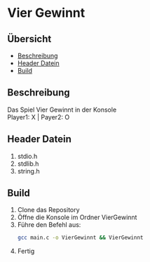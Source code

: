 # Vier Gewinnt

## Übersicht

-   [Beschreibung](#beschreibung)
-   [Header Datein](#header-datein)
-   [Build](#build)

## Beschreibung

Das Spiel Vier Gewinnt in der Konsole<br>
Player1: X | Payer2: O<br>

## Header Datein

1. stdio.h
2. stdlib.h
3. string.h

## Build

1. Clone das Repository
2. Öffne die Konsole im Ordner VierGewinnt
3. Führe den Befehl aus:
    ```bash
    gcc main.c -o VierGewinnt && VierGewinnt
    ```
4. Fertig

